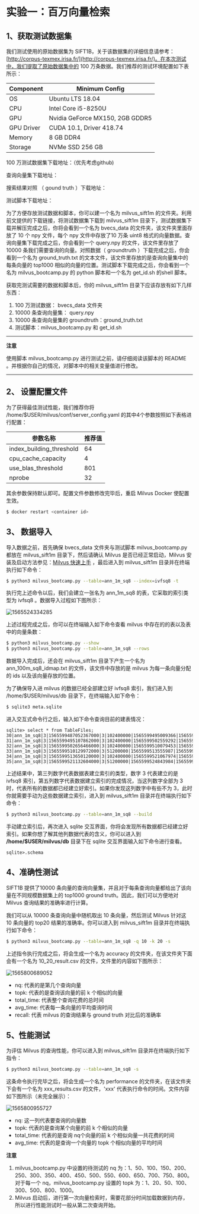 <a name="lab1"></a>
# 实验一：百万向量检索

## 1、获取测试数据集

​我们测试使用的原始数据集为 SIFT1B，关于该数据集的详细信息请参考：[http://corpus-texmex.irisa.fr/](http://corpus-texmex.irisa.fr/)。在本次测试中，我们提取了原始数据集中的 100 万条数据。我们推荐的测试环境配置如下表所示：

| Component           | Minimum Config                |
| ------------------ | -------------------------- |
| OS            | Ubuntu LTS 18.04 |
| CPU           | Intel Core i5-8250U           |
| GPU           | Nvidia GeForce MX150, 2GB GDDR5  |
| GPU Driver    | CUDA 10.1, Driver 418.74 |
| Memory        | 8 GB DDR4          |
| Storage       | NVMe SSD 256 GB             |

100 万测试数据集下载地址：（优先考虑github)

查询向量集下载地址：

搜索结果对照 （ gound truth ）下载地址：

测试脚本下载地址：

​为了方便存放测试数据和脚本，你可以建一个名为 milvus_sift1m 的文件夹。利用前文提供的下载链接，将测试数据集下载到 milvus_sift1m 目录下，测试数据集下载并解压完成之后，你将会看到一个名为 bvecs_data 的文件夹，该文件夹里面存放了 10 个 npy 文件，每个 npy 文件中存放了10 万条 uint8 格式的向量数据。查询向量集下载完成之后，你会看到一个 query.npy 的文件，该文件里存放了 10000 条我们需要查询的向量。对照数据（ groundtruth ）下载完成之后，你会看到一个名为 ground_truth.txt 的文本文件，该文件里存放的是查询向量集中的每条向量的 top1000 相似的向量的位置。测试脚本下载完成之后，你会看到一个名为 milvus_bootcamp.py 的 python 脚本和一个名为 get_id.sh 的shell 脚本。

获取完测试需要的数据和脚本后，你的 milvus_sift1m 目录下应该存放有如下几样东西：
1. 100 万测试数据： bvecs_data 文件夹
2. 10000 条查询向量集： query.npy
3. 10000 条查询向量集的 groundtruth：ground_truth.txt
4. 测试脚本：milvus_bootcamp.py 和 get_id.sh

---

**注意**

使用脚本 milvus_bootcamp.py 进行测试之前，请仔细阅读该脚本的 README 。并根据你自己的情况，对脚本中的相关变量值进行修改。

---

## 2、 设置配置文件

为了获得最佳测试性能，我们推荐你将 /home/$USER/milvus/conf/server_config.yaml 的其中4个参数按照如下表格进行配置：

|         参数名称         | 推荐值 |
| ---------------------- | ---- |
| index_building_threshold |   64   |
|    cpu_cache_capacity    |   4    |
|    use_blas_threshold    |  801   |
|          nprobe          |   32   |

其余参数保持默认即可。配置文件参数修改完毕后，重启 Milvus Docker 使配置生效。

```bash
$ docker restart <container id>
```

## 3、 数据导入

​导入数据之前，首先确保 bvecs_data 文件夹与测试脚本 milvus_bootcamp.py 都放在 milvus_sift1m 目录下，然后请确认 Milvus 是否已经正常启动，Milvus 安装及启动方法参见：[Milvus 快速上手](../milvus101/quickstart.md) ，最后进入到 milvus_sift1m 目录并在终端执行如下命令：

```bash
$ python3 milvus_bootcamp.py --table=ann_1m_sq8 --index=ivfsq8 -t
```

执行完上述命令以后，我们会建立一张名为 ann_1m_sq8 的表，它采取的索引类型为 ivfsq8 。数据导入过程如下图所示：

![1565524334285](/home/zilliz/.config/Typora/typora-user-images/1565524334285.png)

上述过程完成之后，你可以在终端输入如下命令查看 milvus 中存在的的表以及表中的向量条数：

```bash
$ python3 milvus_bootcamp.py --show
$ python3 milvus_bootcamp.py --table=ann_1m_sq8 --rows
```

数据导入完成后，还会在 milvus_sift1m 目录下产生一个名为 ann_100m_sq8_idmap.txt 的文件，该文件中存放的是 milvus 为每一条向量分配的 ids 以及该向量存放的位置。

为了确保导入进 milvus 的数据已经全部建立好 ivfsq8 索引，我们进入到  /home/$USER/milvus/db 目录下，在终端输入如下命令：

```bash
$ sqlite3 meta.sqlite
```

进入交互式命令行之后，输入如下命令查询目前的建表情况：

```sqlite
sqlite> select * from TableFiles;
30|ann_1m_sq8|3|1565599487052367000|3|102400000|1565599495009366|1565599487052372|1190712
31|ann_1m_sq8|3|1565599495107862000|3|102400000|1565599502559292|1565599495107863|1190712
32|ann_1m_sq8|3|1565599502656466000|3|102400000|1565599510079453|1565599502656467|1190712
33|ann_1m_sq8|3|1565599510129972000|3|51200000|1565599513555987|1565599510129973|1190712
34|ann_1m_sq8|3|1565599513650120000|3|102400000|1565599521067974|1565599513650121|1190712
35|ann_1m_sq8|3|1565599521132604000|3|51200000|1565599524843984|1565599521132605|1190712
```

上述结果中，第三列数字代表数据表建立索引的类型，数字 3 代表建立的是 ivfsq8 索引，第五列数字代表数据建立索引的完成情况，当这列数字全部为 3 时，代表所有的数据都已经建立好索引。如果你发现这列数字中有些不为 3，此时你就需要手动为这些数据建立索引，进入到 milvus_sift1m 目录并在终端执行如下命令：

```bash
$ python3 milvus_bootcamp.py --table=ann_1m_sq8 --build
```

手动建立索引后，再次进入 sqlite 交互界面，你将会发现所有数据都已经建立好索引。如果你想了解其他列数据代表的含义，你可以进入到  **/home/$USER/milvus/db** 目录下在 sqlite 交互界面输入如下命令进行查看。

```sqlite
sqlite>.schema
```

## 4、准确性测试

​SIFT1B 提供了10000 条向量的查询向量集，并且对于每条查询向量都给出了该向量在不同规模数据集上的 top1000 ground truth。因此，我们可以方便地对 Milvus 查询结果的准确率进行计算。

我们可以从 10000 条查询向量中随机取出 10 条向量，然后测试 Milvus 针对这 10 条向量的 top20 结果的准确率。你可以进入到 milvus_sift1m 目录并在终端执行如下命令：

```bash
$ python3 milvus_bootcamp.py --table=ann_1m_sq8 -q 10 -k 20 -s
```

上述指令执行完成之后，将会生成一个名为 accuracy 的文件夹，在该文件夹下面会有一个名为 10_20_result.csv 的文件，文件里的内容如下图所示：

![1565800689052](/home/zilliz/.config/Typora/typora-user-images/1565800689052.png)

- nq: 代表的是第几个查询向量
- topk: 代表的是查询该向量的前 k 个相似的向量
- total_time: 代表整个查询花费的总时间
- avg_time: 代表每一条向量的平均查询时间
- recall: 代表 milvus 的查询结果与 ground truth 对比后的准确率

## 5、性能测试

为评估 Milvus 的查询性能，你可以进入到 milvus_sift1m 目录并在终端执行如下指令：

```bash
$ python3 milvus_bootcamp.py --table=ann_1m_sq8 -s
```

这条命令执行完毕之后，将会生成一个名为 performance 的文件夹，在该文件夹下会有一个名为 xxx_results.csv 的文件，'xxx' 代表执行命令的时间。文件内容如下图所示（未完全展示）：

![1565800955727](/home/zilliz/.config/Typora/typora-user-images/1565800955727.png)

- nq: 这一列代表要查询的向量数
- topk: 代表的是查询某个向量的前 k 个相似的向量
- total_time: 代表的是查询 nq个向量的前 k 个相似向量一共花费的时间
- avg_time: 代表的是查询一个向量的 topk 个相似向量的平均时间

**注意**

1. milvus_bootcamp.py 中设置的待测试的 nq 为：1、50、100、150、200、250、300、350、400、450、500、550、600、650、700、750、800。对于每一个 nq，milvus_bootcamp.py 设置的 topk 为：1、20、50、100、300、500、800、1000。
2. Milvus 启动后，进行第一次向量检索时，需要花部分时间加载数据到内存，所以进行性能测试时一般从第二次查询开始。


